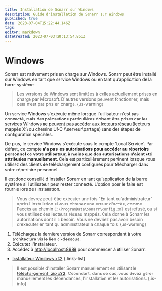 ```yaml
---
title: Installation de Sonarr sur Windows
description: Guide d'installation de Sonarr sur Windows
published: true
date: 2023-07-04T15:22:44.146Z
tags: 
editor: markdown
dateCreated: 2023-07-03T20:13:54.851Z
---
```


# Windows

Sonarr est nativement pris en charge sur Windows. Sonarr peut être installé sur Windows en tant que service Windows ou en tant qu'application de la barre système.

> Les versions de Windows sont limitées à celles actuellement prises en charge par Microsoft. D'autres versions peuvent fonctionner, mais cela n'est pas pris en charge.
{.is-warning}

Un service Windows s'exécute même lorsque l'utilisateur n'est pas connecté, mais des précautions particulières doivent être prises car les services Windows [ne peuvent pas accéder aux lecteurs réseau](https://learn.microsoft.com/en-us/windows/win32/services/services-and-redirected-drives) (lecteurs mappés X:\ ou chemins UNC \\\serveur\partage) sans des étapes de configuration spéciales.

De plus, le service Windows s'exécute sous le compte 'Local Service'. Par défaut, ce compte **n'a pas les autorisations pour accéder au répertoire personnel de votre utilisateur, à moins que des autorisations n'aient été attribuées manuellement**. Cela est particulièrement pertinent lorsque vous utilisez des clients de téléchargement configurés pour télécharger dans votre répertoire personnel.

Il est donc conseillé d'installer Sonarr en tant qu'application de la barre système si l'utilisateur peut rester connecté. L'option pour le faire est fournie lors de l'installation.

> Vous devrez peut-être exécuter une fois "En tant qu'administrateur" après l'installation si vous obtenez une erreur d'accès, comme l'accès au chemin `C:\ProgramData\Sonarr\config.xml` est refusé, ou si vous utilisez des lecteurs réseau mappés. Cela donne à Sonarr les autorisations dont il a besoin. Vous ne devriez pas avoir besoin d'exécuter en tant qu'administrateur à chaque fois.
{.is-warning}

1. Téléchargez la dernière version de Sonarr correspondant à votre architecture via le lien ci-dessous.
1. Exécutez l'installateur.
1. Accédez à <http://localhost:8989> pour commencer à utiliser Sonarr.

- [Installateur Windows x32](https://services.sonarr.tv/v1/download/main/latest?version=3&os=windows&installer=true)
{.links-list}

> Il est possible d'installer Sonarr manuellement en utilisant le [téléchargement .zip x32](https://services.sonarr.tv/v1/download/main/latest?version=3&os=windows). Cependant, dans ce cas, vous devez gérer manuellement les dépendances, l'installation et les autorisations.
{.is-info}